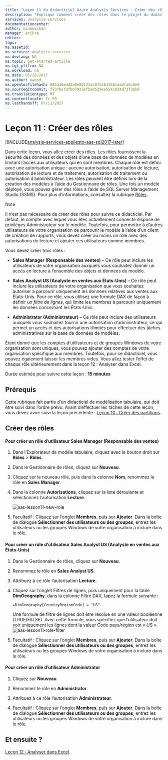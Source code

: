 ```yaml
---
title: "Leçon 11 du didacticiel Azure Analysis Services : Créer des rôles | Microsoft Docs"
description: "Explique comment créer des rôles dans le projet du didacticiel Azure Analysis Services."
services: analysis-services
documentationcenter: 
author: minewiskan
manager: erikre
editor: 
tags: 
ms.assetid: 
ms.service: analysis-services
ms.devlang: NA
ms.topic: get-started-article
ms.tgt_pltfrm: NA
ms.workload: na
ms.date: 05/26/2017
ms.author: owend
ms.openlocfilehash: 085a36edd2a0e80123ac8754b438bceadfa6c0e9
ms.sourcegitcommit: f537befafb079256fba0529ee554c034d73f36b0
ms.translationtype: MT
ms.contentlocale: fr-FR
ms.lasthandoff: 07/11/2017
---
```

# <a name="lesson-11-create-roles"></a>Leçon 11 : Créer des rôles

[!INCLUDE[analysis-services-appliesto-aas-sql2017-later](../../../includes/analysis-services-appliesto-aas-sql2017-later.md)]

Dans cette leçon, vous allez créer des rôles. Les rôles fournissent la sécurité des données et des objets d’une base de données de modèles en limitant l’accès aux utilisateurs qui en sont membres. Chaque rôle est défini avec une autorisation unique : aucune autorisation, autorisation de lecture, autorisation de lecture et de traitement, autorisation de traitement ou autorisation d’administrateur. Les rôles peuvent être définis lors de la création des modèles à l’aide du Gestionnaire de rôles. Une fois un modèle déployé, vous pouvez gérer des rôles à l’aide de SQL Server Management Studio (SSMS). Pour plus d’informations, consultez la rubrique [Rôles](https://docs.microsoft.com/sql/analysis-services/tabular-models/roles-ssas-tabular).
  
> [!NOTE]  
> Il n’est pas nécessaire de créer des rôles pour suivre ce didacticiel. Par défaut, le compte avec lequel vous êtes actuellement connecté dispose de privilèges Administrateur sur le modèle. Toutefois, pour permettre à d’autres utilisateurs de votre organisation de parcourir le modèle à l’aide d’un client de création de rapports, vous devez créer au moins un rôle avec des autorisations de lecture et ajouter ces utilisateurs comme membres.  
  
Vous devez créer trois rôles :  
  
-   **Sales Manager (Responsable des ventes)** – Ce rôle peut inclure les utilisateurs de votre organisation auxquels vous souhaitez donner un accès en lecture à l’ensemble des objets et données du modèle.  
  
-   **Sales Analyst US (Analyste en ventes aux États-Unis)** – Ce rôle peut inclure les utilisateurs de votre organisation que vous souhaitez autoriser à parcourir uniquement les données relatives aux ventes aux États-Unis. Pour ce rôle, vous utilisez une formule DAX de façon à définir un *filtre de lignes*, qui limite les membres à parcourir uniquement les données concernant les États-Unis.  
  
-   **Administrator (Administrateur)** – Ce rôle peut inclure des utilisateurs auxquels vous souhaitez fournir une autorisation d’administrateur, ce qui permet un accès et des autorisations illimités pour effectuer des tâches administratives sur la base de données de modèles.  
  
Étant donné que les comptes d’utilisateurs et de groupes Windows de votre organisation sont uniques, vous pouvez ajouter des comptes de votre organisation spécifique aux membres. Toutefois, pour ce didacticiel, vous pouvez également laisser les membres vides. Vous allez tester l’effet de chaque rôle ultérieurement dans la leçon 12 : Analyser dans Excel.  
  
Durée estimée pour suivre cette leçon : **15 minutes**  
  
## <a name="prerequisites"></a>Prérequis  
Cette rubrique fait partie d’un didacticiel de modélisation tabulaire, qui doit être suivi dans l’ordre prévu. Avant d’effectuer les tâches de cette leçon, vous devez avoir suivi la leçon précédente : [Leçon 10 : Créer des partitions](../tutorials/aas-lesson-10-create-partitions.md).  
  
## <a name="create-roles"></a>Créer des rôles  
  
#### <a name="to-create-a-sales-manager-user-role"></a>Pour créer un rôle d’utilisateur Sales Manager (Responsable des ventes)  
  
1.  Dans l’Explorateur de modèle tabulaire, cliquez avec le bouton droit sur **Rôles** > **Rôles**.  
  
2.  Dans le Gestionnaire de rôles, cliquez sur **Nouveau**.  
  
3.  Cliquez sur le nouveau rôle, puis dans la colonne **Nom**, renommez le rôle en **Sales Manager**.  
  
4.  Dans la colonne **Autorisations**, cliquez sur la liste déroulante et sélectionnez l’autorisation **Lecture**. 

    ![aas-lesson11-new-role](../tutorials/media/aas-lesson11-new-role.png) 
  
5.  Facultatif : Cliquez sur l’onglet **Membres**, puis sur **Ajouter**. Dans la boîte de dialogue **Sélectionner des utilisateurs ou des groupes**, entrez les utilisateurs ou les groupes Windows de votre organisation à inclure dans le rôle.  
  
#### <a name="to-create-a-sales-analyst-us-user-role"></a>Pour créer un rôle d’utilisateur Sales Analyst US (Analyste en ventes aux États-Unis)  
  
1.  Dans le Gestionnaire de rôles, cliquez sur **Nouveau**.    
  
2.  Renommez le rôle en **Sales Analyst US**.  
  
3.  Attribuez à ce rôle l’autorisation **Lecture**.  
  
4.  Cliquez sur l’onglet Filtres de lignes, puis uniquement pour la table **DimGeography**, dans la colonne Filtre DAX, tapez la formule suivante :  
  
    ```Administrator
    =DimGeography[CountryRegionCode] = "US" 
    ```
    
    Une formule de filtre de lignes doit être résolue en une valeur booléenne (TRUE/FALSE). Avec cette formule, vous spécifiez que l’utilisateur doit voir uniquement les lignes dont la valeur Code pays/région est « US ».  
    ![aas-lesson11-role-filter](../tutorials/media/aas-lesson11-role-filter.png) 
  
6.  Facultatif : Cliquez sur l’onglet **Membres**, puis sur **Ajouter**. Dans la boîte de dialogue **Sélectionner des utilisateurs ou des groupes**, entrez les utilisateurs ou les groupes Windows de votre organisation à inclure dans le rôle.  
  
#### <a name="to-create-an-administrator-user-role"></a>Pour créer un rôle d’utilisateur Administrator  
  
1.  Cliquez sur **Nouveau**.  
  
2.  Renommez le rôle en **Administrator**.  
  
3.  Attribuez à ce rôle l’autorisation **Administrateur**.  
  
4.  Facultatif : Cliquez sur l’onglet **Membres**, puis sur **Ajouter**. Dans la boîte de dialogue **Sélectionner des utilisateurs ou des groupes**, entrez les utilisateurs ou les groupes Windows de votre organisation à inclure dans le rôle. 
  
  
## <a name="whats-next"></a>Et ensuite ?
[Leçon 12 : Analyser dans Excel](../tutorials/aas-lesson-12-analyze-in-excel.md).

  
  
